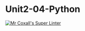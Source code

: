# Unit2-04-Python
[![Mr Coxall's Super Linter](https://github.com/ICS3U-Programming-VivianaH/Unit2-04-Python/workflows/Mr%20Coxall's%20Super%20Linter/badge.svg)](https://github.com/ICS3U-Programming-VivianaH/Unit2-04-Python/actions/)
